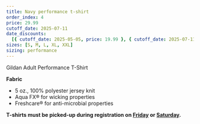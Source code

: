 ```yaml
---
title: Navy performance t-shirt
order_index: 4
price: 29.99
cutoff_date: 2025-07-11
date_discounts:
  [{ cutoff_date: 2025-05-05, price: 19.99 }, { cutoff_date: 2025-07-11, price: 24.99 }]
sizes: [S, M, L, XL, XXL]
sizing: performance
---
```


Gildan Adult Performance T-Shirt

**Fabric**

- 5 oz., 100% polyester jersey knit
- Aqua FX® for wicking properties
- Freshcare® for anti-microbial properties

**T-shirts must be picked-up during registration on [Friday](/schedule/friday/registration-and-expo/) or [Saturday](/schedule/saturday/registration-and-expo/).**

<!-- https://www.alphabroder.com/product/g420/gildan-adult-performance-t-shirt.html -->
